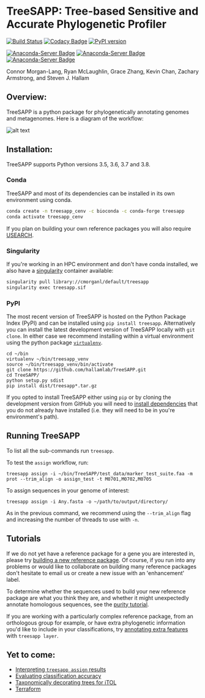 # TreeSAPP: Tree-based Sensitive and Accurate Phylogenetic Profiler

[![Build Status](https://travis-ci.org/hallamlab/TreeSAPP.svg?branch=master)](https://travis-ci.org/hallamlab/TreeSAPP)
[![Codacy Badge](https://api.codacy.com/project/badge/Grade/1ae0c5b20743430497e1397f6e91839f)](https://www.codacy.com/manual/TreeSAPP/TreeSAPP?utm_source=github.com&amp;utm_medium=referral&amp;utm_content=hallamlab/TreeSAPP&amp;utm_campaign=Badge_Grade)
[![PyPI version](https://badge.fury.io/py/treesapp.svg)](https://badge.fury.io/py/treesapp)

[![Anaconda-Server Badge](https://anaconda.org/bioconda/treesapp/badges/installer/conda.svg)](https://conda.anaconda.org/bioconda)
[![Anaconda-Server Badge](https://anaconda.org/bioconda/treesapp/badges/platforms.svg)](https://anaconda.org/bioconda/treesapp)
[![Anaconda-Server Badge](https://anaconda.org/bioconda/treesapp/badges/version.svg)](https://anaconda.org/bioconda/treesapp)

Connor Morgan-Lang, Ryan McLaughlin, Grace Zhang, Kevin Chan, Zachary Armstrong, and Steven J. Hallam

## Overview:

TreeSAPP is a python package for phylogenetically annotating genomes and metagenomes.
 Here is a diagram of the workflow:

![alt text](https://github.com/hallamlab/TreeSAPP/blob/master/dev_utils/pipeline_figure_horizontal.png)

## Installation:

TreeSAPP supports Python versions 3.5, 3.6, 3.7 and 3.8.

### Conda
TreeSAPP and most of its dependencies can be installed in its own environment using conda.

```bash
conda create -n treesapp_cenv -c bioconda -c conda-forge treesapp
conda activate treesapp_cenv
```
If you plan on building your own reference packages you will also require [USEARCH](https://www.drive5.com/usearch/).

### Singularity
If you're working in an HPC environment and don't have conda installed, we also have a 
[singularity](https://sylabs.io/guides/3.5/user-guide/) container available:
```bash
singularity pull library://cmorganl/default/treesapp
singularity exec treesapp.sif
```

### PyPI
The most recent version of TreeSAPP is hosted on the Python Package Index (PyPI) and can be installed using `pip install treesapp`.
 Alternatively you can install the latest development version of TreeSAPP locally with `git clone`.
 In either case we recommend installing within a virtual environment using the python package [`virtualenv`](https://virtualenv.pypa.io/en/latest/).
```
cd ~/bin
virtualenv ~/bin/treesapp_venv
source ~/bin/treesapp_venv/bin/activate
git clone https://github.com/hallamlab/TreeSAPP.git
cd TreeSAPP/
python setup.py sdist
pip install dist/treesapp*.tar.gz
```

If you opted to install TreeSAPP either using `pip` or by cloning the development version from GitHub you will need to
[install dependencies](https://github.com/hallamlab/TreeSAPP/blob/master/docs/dep_install.md) that you do not already
have installed (i.e. they will need to be in you're environment's path).

## Running TreeSAPP

To list all the sub-commands run `treesapp`.

To test the `assign` workflow, run:
```
treesapp assign -i ~/bin/TreeSAPP/test_data/marker_test_suite.faa -m prot --trim_align -o assign_test -t M0701,M0702,M0705
```

To assign sequences in your genome of interest:
```
treesapp assign -i Any.fasta -o ~/path/to/output/directory/
```
As in the previous command, we recommend using the `--trim_align` flag and increasing the number of threads to use with `-n`.


## Tutorials

If we do not yet have a reference package for a gene you are interested in,
please try [building a new reference package](https://github.com/hallamlab/TreeSAPP/blob/master/docs/Marker_package_creation_tutorial.md).
Of course, if you run into any problems or would like to collaborate on building many reference packages
don't hesitate to email us or create a new issue with an 'enhancement' label.

To determine whether the sequences used to build your new reference package are what you think they are,
 and whether it might unexpectedly annotate homologous sequences,
 see the [purity tutorial](https://github.com/hallamlab/TreeSAPP/blob/master/docs/purity_tutorial.md).

If you are working with a particularly complex reference package, from an orthologous group for example, or have extra
 phylogenetic information you'd like to include in your classifications,
 try [annotating extra features](https://github.com/hallamlab/TreeSAPP/blob/master/docs/layering_tutorial.md) with `treesapp layer`.


## Yet to come:
- [Interpreting `treesapp assign` results]()
- [Evaluating classification accuracy]()
- [Taxonomically decorating trees for iTOL]()
- [Terraform](https://github.com/hallamlab/TreeSAPP/tree/master/terraform)

